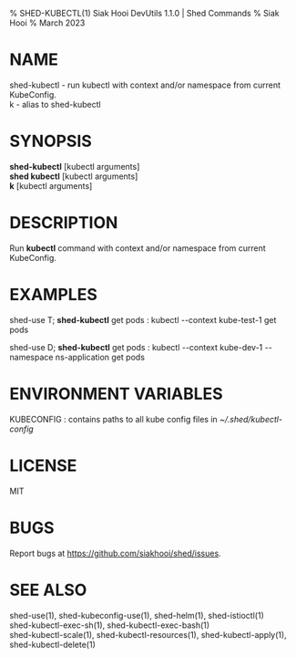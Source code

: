 % SHED-KUBECTL(1) Siak Hooi DevUtils 1.1.0 | Shed Commands
% Siak Hooi
% March 2023

# NAME
shed-kubectl - run kubectl with context and/or namespace from current KubeConfig.\
k - alias to shed-kubectl

# SYNOPSIS
**shed-kubectl** [kubectl arguments]\
**shed kubectl** [kubectl arguments]\
**k**  [kubectl arguments]

# DESCRIPTION
Run **kubectl** command with context and/or namespace from current KubeConfig.

# EXAMPLES
shed-use T; **shed-kubectl** get pods
: kubectl \-\-context kube-test-1 get pods

shed-use D; **shed-kubectl** get pods
: kubectl \-\-context kube-dev-1 \-\-namespace ns-application get pods

# ENVIRONMENT VARIABLES
KUBECONFIG
: contains paths to all kube config files in *~/.shed/kubectl-config*

# LICENSE
MIT

# BUGS
Report bugs at https://github.com/siakhooi/shed/issues.

# SEE ALSO
shed-use(1), shed-kubeconfig-use(1), shed-helm(1), shed-istioctl(1)\
shed-kubectl-exec-sh(1), shed-kubectl-exec-bash(1)\
shed-kubectl-scale(1), shed-kubectl-resources(1), shed-kubectl-apply(1), shed-kubectl-delete(1)

